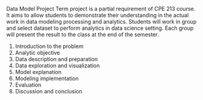 Data Model Project
Term project is a partial requirement of CPE 213 course. It aims to allow students to
demonstrate their understanding in the actual work in data modeling processing and
analytics. Students will work in group and select dataset to perform analytics in data science
setting. Each group will present the result to the class at the end of the semester.

1. Introduction to the problem
2. Analytic objective
3. Data description and preparation
4. Data exploration and visualization
5. Model explanation
6. Modeling implementation
7. Evaluation
8. Discussion and conclusion
